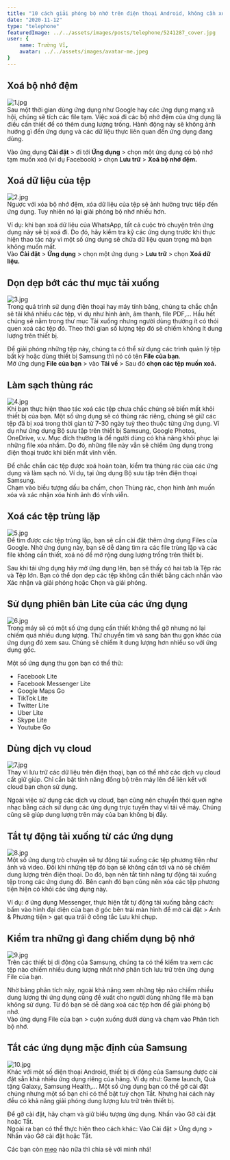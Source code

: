 ```yaml
---
title: "10 cách giải phóng bộ nhớ trên điện thoại Android, không cần xoá ứng dụng"
date: "2020-11-12"
type: "telephone"
featuredImage: ../../assets/images/posts/telephone/5241287_cover.jpg
user: {
    name: Trường Vĩ,
    avatar: ../../assets/images/avatar-me.jpeg
}
---
```


## **Xoá bộ nhớ đệm**

<span class="xf-body-paragraph"></span><span class="bdImage_attachImage" style="width:2048px"><span class="inner" style="padding-bottom:61.914062%">![1.jpg](https://photo2.tinhte.vn/data/attachment-files/2020/11/5241276_1.jpg) </span></span> <span class="xf-body-paragraph">  
Sau một thời gian dùng ứng dụng như Google hay các ứng dụng mạng xã hội, chúng sẽ tích các file tạm. Việc xoá đi các bộ nhớ đệm của ứng dụng là điều cần thiết để có thêm dung lượng trống. Hành động này sẽ không ảnh hưởng gì đến ứng dụng và các dữ liệu thực liên quan đến ứng dụng đang dùng.  

Vào ứng dụng **Cài đặt** > đi tới **Ứng dụng** > chọn một ứng dụng có bộ nhớ tạm muốn xoá (ví dụ Facebook) > chọn **Lưu trữ** > **Xoá bộ nhớ đệm.**  
</span></div>

<div class="jsx-1247552323 in-article-promo">

<div class="jsx-711447995 pro-container  withBorder">

</div>

</div>

</div>

<div class="jsx-1247552323">

<div data-author="Lê Huyền Vân" class="jsx-1247552323 xfBody big ">  

## **Xoá dữ liệu của tệp**

<span class="bdImage_attachImage" style="width:2048px"><span class="inner" style="padding-bottom:61.914062%">![2.jpg](https://photo2.tinhte.vn/data/attachment-files/2020/11/5241277_2.jpg) </span></span> <span class="xf-body-paragraph">  
Ngược với xóa bộ nhớ đệm, xóa dữ liệu của tệp sẽ ảnh hưởng trực tiếp đến ứng dụng. Tuy nhiên nó lại giải phóng bộ nhớ nhiều hơn.  

Ví dụ: khi bạn xoá dữ liệu của WhatsApp, tất cả cuộc trò chuyện trên ứng dụng này sẽ bị xoá đi. Do đó, hãy kiểm tra kỹ các ứng dụng trước khi thực hiện thao tác này vì một số ứng dụng sẽ chứa dữ liệu quan trọng mà bạn không muốn mất.  
Vào **Cài đặt** > **Ứng dụng** > chọn một ứng dụng > **Lưu trữ** > chọn **Xoá dữ liệu.**  

</span>

## **Dọn dẹp bớt các thư mục tải xuống**

<span class="bdImage_attachImage" style="width:2048px"><span class="inner" style="padding-bottom:61.914062%">![3.jpg](https://photo2.tinhte.vn/data/attachment-files/2020/11/5241278_3.jpg) </span></span> <span class="xf-body-paragraph">  
Trong quá trình sử dụng điện thoại hay máy tính bảng, chúng ta chắc chắn sẽ tải khá nhiều các tệp, ví dụ như hình ảnh, âm thanh, file PDF,... Hầu hết chúng sẽ nằm trong thư mục Tải xuống nhưng người dùng thường ít có thói quen xoá các tệp đó. Theo thời gian số lượng tệp đó sẽ chiếm không ít dung lượng trên thiết bị.  

Để giải phóng những tệp này, chúng ta có thể sử dụng các trình quản lý tệp bất kỳ hoặc dùng thiết bị Samsung thì nó có tên **File của bạn**.  
Mở ứng dụng **File của bạn** > vào **Tải về** > Sau đó **chọn các tệp muốn xoá.**  

</span>

## **Làm sạch thùng rác**

<span class="bdImage_attachImage" style="width:2048px"><span class="inner" style="padding-bottom:61.914062%">![4.jpg](https://photo2.tinhte.vn/data/attachment-files/2020/11/5241279_4.jpg) </span></span> <span class="xf-body-paragraph">  
Khi bạn thực hiện thao tác xoá các tệp chưa chắc chúng sẽ biến mất khỏi thiết bị của bạn. Một số ứng dụng sẽ có thùng rác riêng, chúng sẽ giữ các tệp đã bị xoá trong thời gian từ 7-30 ngày tuỳ theo thuộc từng ứng dụng. Ví dụ như ứng dụng Bộ sưu tập trên thiết bị Samsung, Google Photos, OneDrive, v.v. Mục đích thường là để người dùng có khả năng khôi phục lại những file xóa nhầm. Do đó, những file này vẫn sẽ chiếm ứng dụng trong điện thoại trước khi biến mất vĩnh viễn.  

Để chắc chắn các tệp được xoá hoàn toàn, kiểm tra thùng rác của các ứng dụng và làm sạch nó. Ví dụ, tại ứng dụng Bộ sưu tập trên điện thoại Samsung.  
Chạm vào biểu tượng dấu ba chấm, chọn Thùng rác, chọn hình ảnh muốn xóa và xác nhận xóa hình ảnh đó vĩnh viễn.  

</span>

## **Xoá các tệp trùng lặp**

<span class="bdImage_attachImage" style="width:2048px"><span class="inner" style="padding-bottom:61.914062%">![5.jpg](https://photo2.tinhte.vn/data/attachment-files/2020/11/5241280_5.jpg) </span></span> <span class="xf-body-paragraph">  
Để tìm được các tệp trùng lặp, bạn sẽ cần cài đặt thêm ứng dụng Files của Google. Nhờ ứng dụng này, bạn sẽ dễ dàng tìm ra các file trùng lặp và các file không cần thiết, xoá nó để mở rộng dung lượng trống trên thiết bị.  

Sau khi tải ứng dụng hãy mở ứng dụng lên, bạn sẽ thấy có hai tab là Tệp rác và Tệp lớn. Bạn có thể dọn dẹp các tệp không cần thiết bằng cách nhấn vào Xác nhận và giải phóng hoặc Chọn và giải phóng.  

</span>

## **Sử dụng phiên bản Lite của các ứng dụng**

<span class="bdImage_attachImage" style="width:2048px"><span class="inner" style="padding-bottom:61.914062%">![6.jpg](https://photo2.tinhte.vn/data/attachment-files/2020/11/5241281_6.jpg) </span></span> <span class="xf-body-paragraph">  
Trong máy sẽ có một số ứng dụng cần thiết không thể gỡ nhưng nó lại chiếm quá nhiều dung lượng. Thử chuyển tìm và sang bản thu gọn khác của ứng dụng đó xem sau. Chúng sẽ chiếm ít dung lượng hơn nhiều so với ứng dụng gốc.  

Một số ứng dụng thu gọn bạn có thể thử:  
</span>

*   Facebook Lite
*   Facebook Messenger Lite
*   Google Maps Go
*   TikTok Lite
*   Twitter Lite
*   Uber Lite
*   Skype Lite
*   Youtube Go

## **Dùng dịch vụ cloud**

<span class="bdImage_attachImage" style="width:2048px"><span class="inner" style="padding-bottom:61.914062%">![7.jpg](https://photo2.tinhte.vn/data/attachment-files/2020/11/5241282_7.jpg) </span> </span> <span class="xf-body-paragraph">  
Thay vì lưu trữ các dữ liệu trên điện thoại, bạn có thể nhờ các dịch vụ cloud cất giữ giúp. Chỉ cần bật tính năng đồng bộ trên máy lên để liên kết với cloud bạn chọn sử dụng.  

Ngoài việc sử dụng các dịch vụ cloud, bạn cũng nên chuyển thói quen nghe nhạc bằng cách sử dụng các ứng dụng trực tuyến thay vì tải về máy. Chúng cũng sẽ giúp dung lượng trên máy của bạn không bị đầy.  

</span>

## **Tắt tự động tải xuống từ các ứng dụng**

<span class="bdImage_attachImage" style="width:2048px"><span class="inner" style="padding-bottom:61.914062%">![8.jpg](https://photo2.tinhte.vn/data/attachment-files/2020/11/5241283_8.jpg) </span></span> <span class="xf-body-paragraph">  
Một số ứng dụng trò chuyện sẽ tự động tải xuống các tệp phương tiện như ảnh và video. Đôi khi những tệp đó bạn sẽ không cần tới và nó sẽ chiếm dung lượng trên điện thoại. Do đó, bạn nên tắt tính năng tự động tải xuống tệp trong các ứng dụng đó. Bên cạnh đó bạn cũng nên xóa các tệp phương tiện hiện có khỏi các ứng dụng này.  

Ví dụ: ở ứng dụng Messenger, thực hiện tắt tự động tải xuống bằng cách: bấm vào hình đại diện của bạn ở góc bên trái màn hình để mở cài đặt > Ảnh & Phương tiện > gạt qua trái ở công tắc Lưu khi chụp.  

</span>

## **Kiểm tra những gì đang chiếm dụng bộ nhớ**

<span class="bdImage_attachImage" style="width:2048px"><span class="inner" style="padding-bottom:61.914062%">![9.jpg](https://photo2.tinhte.vn/data/attachment-files/2020/11/5241284_9.jpg) </span></span> <span class="xf-body-paragraph">  
Trên các thiết bị di động của Samsung, chúng ta có thể kiểm tra xem các tệp nào chiếm nhiều dung lượng nhất nhờ phân tích lưu trữ trên ứng dụng File của bạn.  

Nhờ bảng phân tích này, ngoài khả năng xem những tệp nào chiếm nhiều dung lượng thì ứng dụng cũng đề xuất cho người dùng những file mà bạn không sử dụng. Từ đó bạn sẽ dễ dàng xoá các tệp hơn để giải phóng bộ nhớ.  
Vào ứng dụng File của bạn > cuộn xuống dưới dùng và chạm vào Phân tích bộ nhớ.  

</span>

## **Tắt các ứng dụng mặc định của Samsung**

<span class="bdImage_attachImage" style="width:2048px"><span class="inner" style="padding-bottom:61.914062%">![10.jpg](https://photo2.tinhte.vn/data/attachment-files/2020/11/5241285_10.jpg) </span></span> <span class="xf-body-paragraph">  
Khác với một số điện thoại Android, thiết bị di động của Samsung được cài đặt sẵn khá nhiều ứng dụng riêng của hãng. Ví dụ như: Game launch, Quà tặng Galaxy, Samsung Health,... Một số ứng dụng bạn có thể gỡ cài đặt chúng nhưng một số bạn chỉ có thể bật tuỳ chọn Tắt. Nhưng hai cách này đều có khả năng giải phóng dung lượng lưu trữ trên thiết bị.  

Để gỡ cài đặt, hãy chạm và giữ biểu tượng ứng dụng. Nhấn vào Gỡ cài đặt hoặc Tắt.  
Ngoài ra bạn có thể thực hiện theo cách khác: Vào Cài đặt > Ứng dụng > Nhấn vào Gỡ cài đặt hoặc Tắt.  

Các bạn còn [mẹo](https://tinhte.vn/tags/meo/) nào nữa thì chia sẻ với mình nhá!</span></div>
